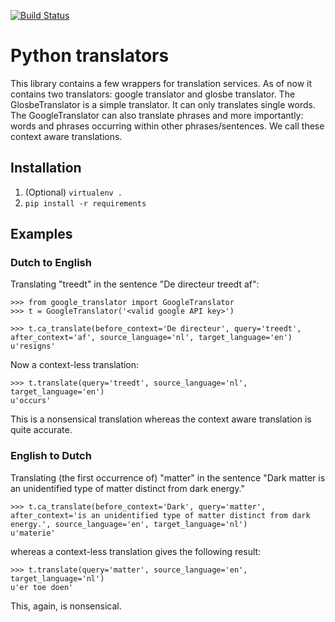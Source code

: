 
[![Build Status](https://travis-ci.org/mircealungu/python-translators.svg?branch=master)](https://travis-ci.org/mircealungu/python-translators)


# Python translators

This library contains a few wrappers for translation services. As of now it contains two translators: google translator
and glosbe translator. The GlosbeTranslator is a simple translator. It can only translates single words. The GoogleTranslator can also translate phrases and more importantly: words and phrases occurring within other phrases/sentences. We call these context aware translations.

## Installation

1. (Optional) `virtualenv .`
2. `pip install -r requirements`

## Examples

### Dutch to English
Translating "treedt" in the sentence "De directeur treedt af":

```
>>> from google_translator import GoogleTranslator
>>> t = GoogleTranslator('<valid google API key>')

>>> t.ca_translate(before_context='De directeur', query='treedt', after_context='af', source_language='nl', target_language='en')
u'resigns'
```

Now a context-less translation:

```
>>> t.translate(query='treedt', source_language='nl', target_language='en')
u'occurs'
```

This is a nonsensical translation whereas the context aware translation is quite accurate.

### English to Dutch

Translating (the first occurrence of) "matter" in the sentence "Dark matter is an unidentified type of matter distinct from dark energy."

```
>>> t.ca_translate(before_context='Dark', query='matter', after_context='is an unidentified type of matter distinct from dark energy.', source_language='en', target_language='nl')
u'materie'
```

whereas a context-less translation gives the following result:


```
>>> t.translate(query='matter', source_language='en', target_language='nl')
u'er toe doen'
```

This, again, is nonsensical.
